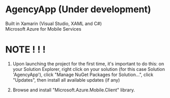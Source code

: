 # AgencyApp (Under development)
Built in Xamarin (Visual Studio, XAML and C#) <br>
Microsoft Azure for Mobile Services


# NOTE ! ! !
1) Upon launching the project for the first time, it's important to do this: 
      on your Solution Explorer, right click on your solution (for this case Solution 'AgencyApp'), click "Manage NuGet Packages for    Solution...", click "Updates", then install all available updates (if any)

2) Browse and install "Microsoft.Azure.Mobile.Client" library.

